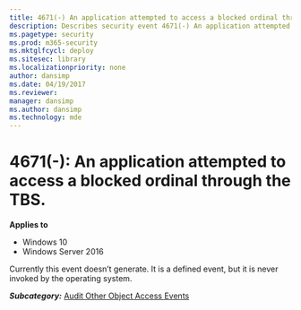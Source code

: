 ```yaml
---
title: 4671(-) An application attempted to access a blocked ordinal through the TBS. (Windows 10)
description: Describes security event 4671(-) An application attempted to access a blocked ordinal through the TBS.
ms.pagetype: security
ms.prod: m365-security
ms.mktglfcycl: deploy
ms.sitesec: library
ms.localizationpriority: none
author: dansimp
ms.date: 04/19/2017
ms.reviewer: 
manager: dansimp
ms.author: dansimp
ms.technology: mde
---
```


# 4671(-): An application attempted to access a blocked ordinal through the TBS.

**Applies to**
-   Windows 10
-   Windows Server 2016


Currently this event doesn’t generate. It is a defined event, but it is never invoked by the operating system.

***Subcategory:***&nbsp;[Audit Other Object Access Events](audit-other-object-access-events.md)

